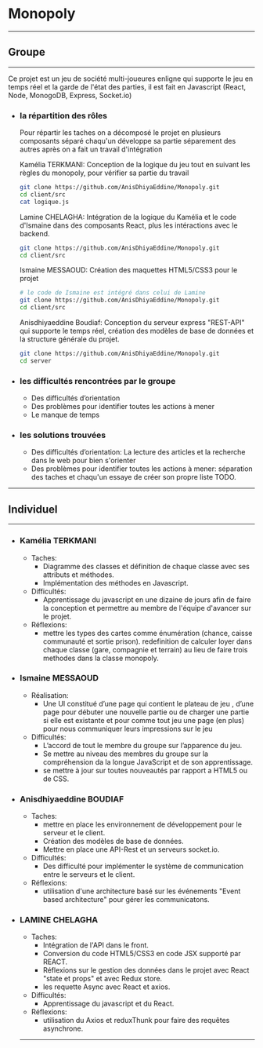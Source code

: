 # Monopoly

-------
## Groupe 
-------

<p>Ce projet est un jeu de société multi-joueures enligne qui supporte le jeu en temps réel et la garde de l'état des parties, il est fait en Javascript (React, Node, MonogoDB, Express, Socket.io)</p>

- ### la répartition des rôles
  <p>Pour répartir les taches on a décomposé le projet en plusieurs composants séparé chaqu'un développe sa partie séparement des autres après on a fait un travail d'intégration</p>
    <p>Kamélia TERKMANI: Conception de la logique du jeu tout en suivant les règles du monopoly, pour vérifier sa partie du travail </p>

  ```bash
  git clone https://github.com/AnisDhiyaEddine/Monopoly.git
  cd client/src
  cat logique.js
  ```
    <p>Lamine CHELAGHA: Intégration de la logique du Kamélia et le code d'Ismaine dans des composants React, plus les intéractions avec le backend. </p>

  ```bash
  git clone https://github.com/AnisDhiyaEddine/Monopoly.git
  cd client/src
  ```
    <p>Ismaine MESSAOUD: Création des maquettes HTML5/CSS3 pour le projet </p>

  ```bash
  # le code de Ismaine est intégré dans celui de Lamine
  git clone https://github.com/AnisDhiyaEddine/Monopoly.git
  cd client/src
  ```
    <p>Anisdhiyaeddine Boudiaf: Conception du serveur express "REST-API" qui supporte le temps réel, création des modèles de base de données et la structure générale du projet. </p>

  ```bash
  git clone https://github.com/AnisDhiyaEddine/Monopoly.git
  cd server
  ```
- ### les difficultés rencontrées par le groupe
    - Des difficultés d’orientation
    - Des problèmes pour identifier toutes les actions à mener
    - Le manque de temps

- ### les solutions trouvées
    - Des difficultés d’orientation: La lecture des articles et la recherche dans le web pour bien s'orienter
    - Des problèmes pour identifier toutes les actions à mener: séparation des taches et chaqu'un essaye de créer son propre liste TODO.
  
-------
## Individuel
-------
- ### Kamélia TERKMANI
    * Taches:
        - Diagramme des classes et définition de chaque classe avec ses attributs et méthodes.
        - Implémentation des méthodes en Javascript.
    * Difficultés: 
        - Apprentissage du javascript en une dizaine de jours afin de faire la conception et permettre au membre de l'équipe d'avancer sur le projet.
    * Réflexions: 
        - mettre les types des cartes comme énumération (chance, caisse communauté et sortie prison).
redefinition de calculer loyer dans chaque classe (gare, compagnie et terrain) au lieu de faire trois methodes dans la classe monopoly.
- ### Ismaine MESSAOUD
    * Réalisation:
        - Une UI constitué d’une page qui contient le plateau de jeu , d’une page pour débuter une nouvelle partie ou de charger une partie si elle est existante et pour comme tout jeu une page (en plus)  pour nous communiquer leurs impressions sur le jeu 
    * Difficultés: 
        - L’accord de tout le membre du groupe sur l’apparence du jeu.
        - Se mettre au niveau des membres du groupe sur la compréhension da la longue JavaScript et de son apprentissage.
        - se mettre à jour sur toutes nouveautés par rapport a HTML5 ou de CSS.  
- ### Anisdhiyaeddine BOUDIAF
    * Taches:
        - mettre en place les environnement de développement pour le serveur et le client.
        - Création des modèles de base de données.
        - Mettre en place une API-Rest et un serveurs socket.io.
    * Difficultés: 
        - Des difficulté pour implémenter le système de communication entre le serveurs et le client.
    * Réflexions: 
        - utilisation d'une architecture basé sur les événements "Event based architecture" pour gérer les communicatons.
- ### LAMINE CHELAGHA
    * Taches:
        - Intégration de l'API dans le front.
        - Conversion du code HTML5/CSS3 en code JSX supporté par REACT.
        - Réflexions sur le gestion des données dans le projet avec React "state et props" et avec Redux store.
        - les requette Async avec React et axios.
    * Difficultés: 
        - Apprentissage du javascript et du React.
    * Réflexions: 
        - utilisation du Axios et reduxThunk pour faire des requêtes asynchrone.
    -----

